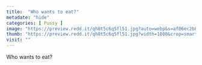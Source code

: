 ```yaml
---
title:  "Who wants to eat?"
metadate: "hide"
categories: [ Pussy ]
image: "https://preview.redd.it/qh8t5c6q5fl51.jpg?auto=webp&s=af06ec2b8bbee6a55dde956455a1cc366d5570a3"
thumb: "https://preview.redd.it/qh8t5c6q5fl51.jpg?width=1080&crop=smart&auto=webp&s=29702a33effd5f3af24332a1f9a80388f93f023d"
visit: ""
---
```

Who wants to eat?
